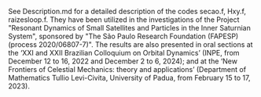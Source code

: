 See Description.md  for a detailed description of the codes secao.f, Hxy.f, raizesloop.f. They have been utilized in the investigations of the Project "Resonant Dynamics of Small Satellites and Particles in the Inner Saturnian System", sponsored by "The São Paulo Research Foundation (FAPESP) (process 2020/06807-7)". The results are also presented in oral sections at the ‘XXI and XXII Brazilian Colloquium on Orbital Dynamics’ (INPE, from December 12 to 16, 2022 and December 2 to 6, 2024); and at the ‘New Frontiers of Celestial Mechanics: theory and applications’ (Department of Mathematics Tullio Levi-Civita, University of Padua, from February 15 to 17, 2023).
